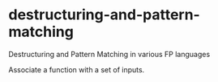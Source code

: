 # destructuring-and-pattern-matching
Destructuring and Pattern Matching in various FP languages


Associate a function with a set of inputs.
